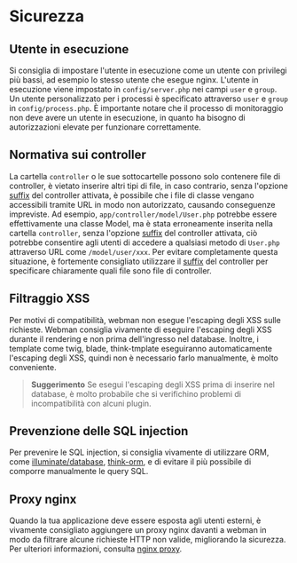 # Sicurezza

## Utente in esecuzione
Si consiglia di impostare l'utente in esecuzione come un utente con privilegi più bassi, ad esempio lo stesso utente che esegue nginx. L'utente in esecuzione viene impostato in `config/server.php` nei campi `user` e `group`. Un utente personalizzato per i processi è specificato attraverso `user` e `group` in `config/process.php`. È importante notare che il processo di monitoraggio non deve avere un utente in esecuzione, in quanto ha bisogno di autorizzazioni elevate per funzionare correttamente.

## Normativa sui controller
La cartella `controller` o le sue sottocartelle possono solo contenere file di controller, è vietato inserire altri tipi di file, in caso contrario, senza l'opzione [suffix](https://www.workerman.net/doc/webman/controller.html#%E6%8E%A7%E5%88%B6%E5%99%A8%E5%90%8E%E7%BC%80) del controller attivata, è possibile che i file di classe vengano accessibili tramite URL in modo non autorizzato, causando conseguenze impreviste. Ad esempio, `app/controller/model/User.php` potrebbe essere effettivamente una classe Model, ma è stata erroneamente inserita nella cartella `controller`, senza l'opzione [suffix](https://www.workerman.net/doc/webman/controller.html#%E6%8E%A7%E5%88%B6%E5%99%A8%E5%90%8E%E7%BC%80) del controller attivata, ciò potrebbe consentire agli utenti di accedere a qualsiasi metodo di `User.php` attraverso URL come `/model/user/xxx`. Per evitare completamente questa situazione, è fortemente consigliato utilizzare il [suffix](https://www.workerman.net/doc/webman/controller.html#%E6%8E%A7%E5%88%B6%E5%99%A8%E5%90%8E%E7%BC%80) del controller per specificare chiaramente quali file sono file di controller.

## Filtraggio XSS
Per motivi di compatibilità, webman non esegue l'escaping degli XSS sulle richieste. Webman consiglia vivamente di eseguire l'escaping degli XSS durante il rendering e non prima dell'ingresso nel database. Inoltre, i template come twig, blade, think-tmplate eseguiranno automaticamente l'escaping degli XSS, quindi non è necessario farlo manualmente, è molto conveniente.

> **Suggerimento**
> Se esegui l'escaping degli XSS prima di inserire nel database, è molto probabile che si verifichino problemi di incompatibilità con alcuni plugin.

## Prevenzione delle SQL injection
Per prevenire le SQL injection, si consiglia vivamente di utilizzare ORM, come [illuminate/database](https://www.workerman.net/doc/webman/db/tutorial.html), [think-orm](https://www.workerman.net/doc/webman/db/thinkorm.html), e di evitare il più possibile di comporre manualmente le query SQL.

## Proxy nginx
Quando la tua applicazione deve essere esposta agli utenti esterni, è vivamente consigliato aggiungere un proxy nginx davanti a webman in modo da filtrare alcune richieste HTTP non valide, migliorando la sicurezza. Per ulteriori informazioni, consulta [nginx proxy](nginx-proxy.md).
